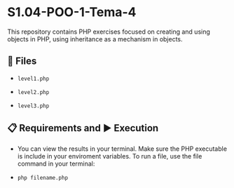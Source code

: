 # S1.04-POO-1-Tema-4

This repository contains PHP exercises focused on creating and using objects in PHP, using inheritance as a mechanism in objects.

## 📁 Files

- `level1.php`

- `level2.php`

- `level3.php`

## 📋 Requirements and ▶️ Execution

- You can view the results in your terminal. Make sure the PHP executable is include in your enviroment variables. To run a file, use the file command in your terminal:

- `php filename.php`
